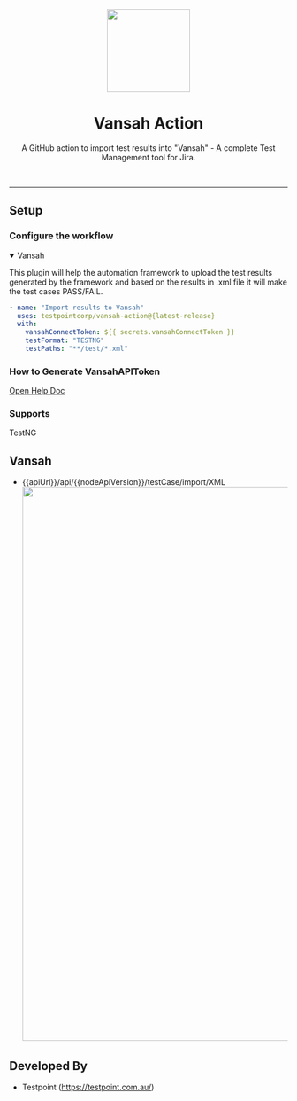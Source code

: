 <div align="center">
  <img src="https://vansah.com/wp-content/uploads/2022/06/512x512.png" style="width:150px"/>
</div>
<h1 align="center">
  Vansah Action
</h1>

<p align="center">
    A GitHub action to import test results into "Vansah" - A complete Test Management tool for Jira.
</p>
<br />

-------

## Setup

### Configure the workflow

<details open>
<summary>Vansah</summary>
  <p>This plugin will help the automation framework to upload the test results generated by the framework and based on the results in .xml file it will make the test cases PASS/FAIL.
    </p>
<p>

```yml
- name: "Import results to Vansah"
  uses: testpointcorp/vansah-action@{latest-release}
  with:
    vansahConnectToken: ${{ secrets.vansahConnectToken }}
    testFormat: "TESTNG"
    testPaths: "**/test/*.xml"
```

</p>
</details>


### How to Generate VansahAPIToken

<a href="https://docs.vansah.com/docs-base/generate-a-vansah-api-token-from-jira/" >Open Help Doc</a>

### Supports
TestNG
  
## Vansah

- {{apiUrl}}/api/{{nodeApiVersion}}/testCase/import/XML
  <img src="https://user-images.githubusercontent.com/95007067/218648174-5db3ff59-8a5f-4c2d-b083-997541acf593.png" style="width:1000px"/>


## Developed By

* Testpoint (https://testpoint.com.au/)



